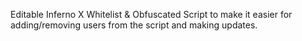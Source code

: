 Editable Inferno X Whitelist & Obfuscated Script to make it easier for adding/removing users from the script and making updates.
